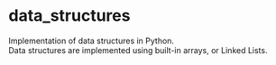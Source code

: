# data_structures
Implementation of data structures in Python.  
Data structures are implemented using built-in arrays, or Linked Lists.
